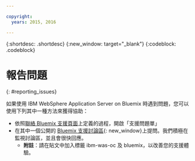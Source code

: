 ```yaml
---

copyright:
  years: 2015, 2016

---
```


{:shortdesc: .shortdesc}
{:new_window: target="_blank"}
{:codeblock: .codeblock}

# 報告問題
{: #reporting_issues}

如果使用 IBM WebSphere Application Server on Bluemix 時遇到問題，您可以使用下列其中一種方法來獲得協助：

* 依照[聯絡 Bluemix 支援頁面](../..//support/index.html#contacting-support)上定義的過程，開啟「支援問題單」
* 在其中一個公開的 [Bluemix 支援討論區](https://developer.ibm.com/bluemix/support/){: new_window}上提問。我們積極在監視討論區，並且會很快回應。
  * **附註**：請在貼文中加入標籤 ibm-was-oc 及 bluemix，以改善您的支援體驗。
